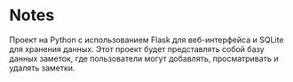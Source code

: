 # Notes
Проект на Python с использованием Flask для веб-интерфейса и SQLite для хранения данных. Этот проект будет представлять собой базу данных заметок, где пользователи могут добавлять, просматривать и удалять заметки.
